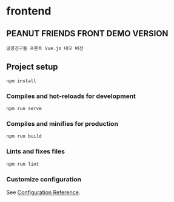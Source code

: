 # frontend

## PEANUT FRIENDS FRONT DEMO VERSION
```
땅콩친구들 프론트 Vue.js 데모 버전
```

## Project setup
```
npm install
```

### Compiles and hot-reloads for development
```
npm run serve
```

### Compiles and minifies for production
```
npm run build
```

### Lints and fixes files
```
npm run lint
```

### Customize configuration
See [Configuration Reference](https://cli.vuejs.org/config/).
